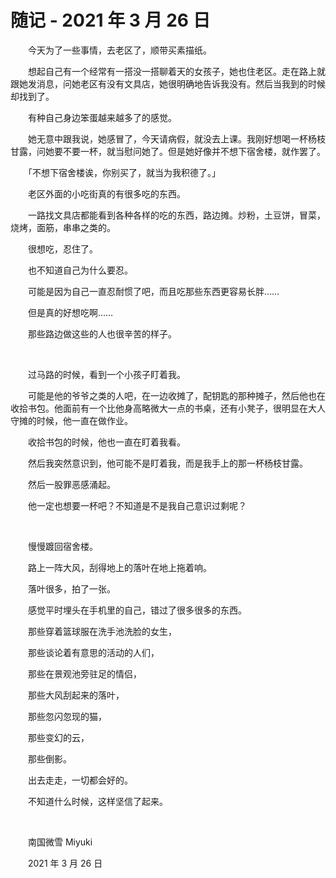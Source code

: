 # 随记 - 2021 年 3 月 26 日

　　今天为了一些事情，去老区了，顺带买素描纸。

　　想起自己有一个经常有一搭没一搭聊着天的女孩子，她也住老区。走在路上就跟她发消息，问她老区有没有文具店，她很明确地告诉我没有。然后当我到的时候却找到了。

　　有种自己身边笨蛋越来越多了的感觉。

　　她无意中跟我说，她感冒了，今天请病假，就没去上课。我刚好想喝一杯杨枝甘露，问她要不要一杯，就当慰问她了。但是她好像并不想下宿舍楼，就作罢了。

　　「不想下宿舍楼诶，你别买了，就当为我积德了。」

　　老区外面的小吃街真的有很多吃的东西。

　　一路找文具店都能看到各种各样的吃的东西，路边摊。炒粉，土豆饼，冒菜，烧烤，面筋，串串之类的。

　　很想吃，忍住了。

　　也不知道自己为什么要忍。

　　可能是因为自己一直忍耐惯了吧，而且吃那些东西更容易长胖……

　　但是真的好想吃啊……

　　那些路边做这些的人也很辛苦的样子。

<br />

　　过马路的时候，看到一个小孩子盯着我。

　　可能是他的爷爷之类的人吧，在一边收摊了，配钥匙的那种摊子，然后他也在收拾书包。他面前有一个比他身高略微大一点的书桌，还有小凳子，很明显在大人守摊的时候，他一直在做作业。

　　收拾书包的时候，他也一直在盯着我看。

　　然后我突然意识到，他可能不是盯着我，而是我手上的那一杯杨枝甘露。

　　然后一股罪恶感涌起。

　　他一定也想要一杯吧？不知道是不是我自己意识过剩呢？

<br />

　　慢慢踱回宿舍楼。

　　路上一阵大风，刮得地上的落叶在地上拖着响。

　　落叶很多，拍了一张。

　　感觉平时埋头在手机里的自己，错过了很多很多的东西。

　　那些穿着篮球服在洗手池洗脸的女生，

　　那些谈论着有意思的活动的人们，

　　那些在景观池旁驻足的情侣，

　　那些大风刮起来的落叶，

　　那些忽闪忽现的猫，

　　那些变幻的云，

　　那些倒影。

　　出去走走，一切都会好的。

　　不知道什么时候，这样坚信了起来。

<br />

　　南国微雪 Miyuki

　　2021 年 3 月 26 日